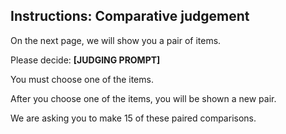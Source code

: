 ## Instructions: Comparative judgement

On the next page, we will show you a pair of items.

Please decide: **[JUDGING PROMPT]**

You must choose one of the items.

After you choose one of the items, you will be shown a new pair.

We are asking you to make 15 of these paired comparisons.